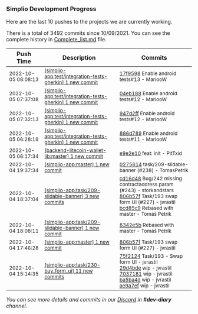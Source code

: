 
### Simplio Development Progress

Here are the last 10 pushes to the projects we are currently working.

There is a total of 3492 commits since 10/09/2021. You can see the complete history in
 [Complete_list.md](Complete_list.md) file.

| Push Time | Description | Commits |
| --- | --- | --- |
| <sub>2022-10-05 08:08:13</sub> | <sub>[[simplio-app:test/integration\-tests\-gherkin] 1 new commit](https://github.com/SimplioOfficial/simplio-app/commit/17f95988bac740a47548cc0bb66f04a29d8670c3)</sub> | <sub>[17f9598](https://github.com/SimplioOfficial/simplio-app/commit/17f95988bac740a47548cc0bb66f04a29d8670c3) Enable android tests#13 - MariooW</sub> |
| <sub>2022-10-05 07:37:08</sub> | <sub>[[simplio-app:test/integration\-tests\-gherkin] 1 new commit](https://github.com/SimplioOfficial/simplio-app/commit/04eb188c1ff800cd09b62a6fb8b1a4878e2af602)</sub> | <sub>[04eb188](https://github.com/SimplioOfficial/simplio-app/commit/04eb188c1ff800cd09b62a6fb8b1a4878e2af602) Enable android tests#12 - MariooW</sub> |
| <sub>2022-10-05 07:32:13</sub> | <sub>[[simplio-app:test/integration\-tests\-gherkin] 1 new commit](https://github.com/SimplioOfficial/simplio-app/commit/947d2ffeb3959c4b755e559c778604ad029402f3)</sub> | <sub>[947d2ff](https://github.com/SimplioOfficial/simplio-app/commit/947d2ffeb3959c4b755e559c778604ad029402f3) Enable android tests#12 - MariooW</sub> |
| <sub>2022-10-05 06:28:19</sub> | <sub>[[simplio-app:test/integration\-tests\-gherkin] 1 new commit](https://github.com/SimplioOfficial/simplio-app/commit/886d789ba917bf1d8568f56fe17ffe286d657354)</sub> | <sub>[886d789](https://github.com/SimplioOfficial/simplio-app/commit/886d789ba917bf1d8568f56fe17ffe286d657354) Enable android tests#11 - MariooW</sub> |
| <sub>2022-10-05 06:17:34</sub> | <sub>[[backend-litecoin-wallet-lib:master] 1 new commit](https://github.com/SimplioOfficial/backend-litecoin-wallet-lib/commit/e9e2e106d590e629eb2463ffb5dc8bbfd7bb1315)</sub> | <sub>[e9e2e10](https://github.com/SimplioOfficial/backend-litecoin-wallet-lib/commit/e9e2e106d590e629eb2463ffb5dc8bbfd7bb1315) feat: init - PitTxid</sub> |
| <sub>2022-10-04 19:37:34</sub> | <sub>[[simplio-app:master] 1 new commit](https://github.com/SimplioOfficial/simplio-app/commit/0275614f5f3dc20d13ea1467255eaba2fc0072e7)</sub> | <sub>[0275614](https://github.com/SimplioOfficial/simplio-app/commit/0275614f5f3dc20d13ea1467255eaba2fc0072e7) task/209-slidable-banner (#238) - TomasPetrik</sub> |
| <sub>2022-10-04 18:37:04</sub> | <sub>[[simplio-app:task/209\-slidable\-banner] 3 new commits](https://github.com/SimplioOfficial/simplio-app/compare/8342e5be2c24...bcd85c9dfc7a)</sub> | <sub>[cd16d48](https://github.com/SimplioOfficial/simplio-app/commit/cd16d48b07cdb0fbb810483a1573b4903a241b2d) Bug/242 missing contractaddress param (#243) - storkandstars<br>[806b57f](https://github.com/SimplioOfficial/simplio-app/commit/806b57f76e2d9a92692fd3b45d13eaeef066b939) Task/193 swap form UI (#227) - jvrastil<br>[bcd85c9](https://github.com/SimplioOfficial/simplio-app/commit/bcd85c9dfc7adbe32dbc3a6771433d2e836b9766) Rebased with master - Tomáš Petrík</sub> |
| <sub>2022-10-04 18:08:11</sub> | <sub>[[simplio-app:task/209\-slidable\-banner] 1 new commit](https://github.com/SimplioOfficial/simplio-app/commit/8342e5be2c24dbd8d84aa682535e91f36d87b133)</sub> | <sub>[8342e5b](https://github.com/SimplioOfficial/simplio-app/commit/8342e5be2c24dbd8d84aa682535e91f36d87b133) Rebased with master - Tomáš Petrík</sub> |
| <sub>2022-10-04 17:46:28</sub> | <sub>[[simplio-app:master] 1 new commit](https://github.com/SimplioOfficial/simplio-app/commit/806b57f76e2d9a92692fd3b45d13eaeef066b939)</sub> | <sub>[806b57f](https://github.com/SimplioOfficial/simplio-app/commit/806b57f76e2d9a92692fd3b45d13eaeef066b939) Task/193 swap form UI (#227) - jvrastil</sub> |
| <sub>2022-10-04 15:14:35</sub> | <sub>[[simplio-app:task/230\-buy\_form\_ui] 11 new commits](https://github.com/SimplioOfficial/simplio-app/compare/75f212441fcc^...7491a266a1f9)</sub> | <sub>[75f2124](https://github.com/SimplioOfficial/simplio-app/commit/75f212441fcc6c3f9601a1f8c14e479c129d9505) Task/193 - Swap form UI - jvrastil<br>[29d4bde](https://github.com/SimplioOfficial/simplio-app/commit/29d4bde59fb46d4fba8e1097780189c2ab67cce6) wip - jvrastil<br>[7037181](https://github.com/SimplioOfficial/simplio-app/commit/7037181e8e6778922554abf6ca7e3676be153e1d) wip - jvrastil<br>[ba5ba4d](https://github.com/SimplioOfficial/simplio-app/commit/ba5ba4d9645dc7377c053ab0f1fdb115e14da214) wip - jvrastil<br>[ae9a7ef](https://github.com/SimplioOfficial/simplio-app/commit/ae9a7efc5fe9f4173d95e5a13413d852c1d770b6) wip - jvrastil</sub> |

_You can see more details and commits in our [Discord](https://discord.gg/aKhjuwZmdP) in **#dev-diary** channel._
